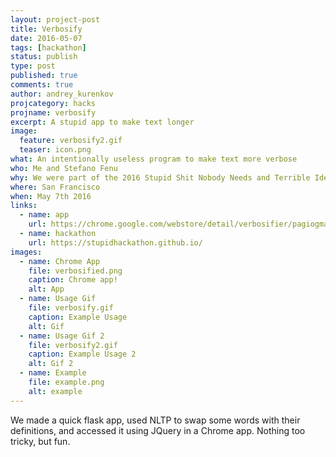 ```yaml
---
layout: project-post
title: Verbosify
date: 2016-05-07 
tags: [hackathon]
status: publish
type: post
published: true
comments: true
author: andrey_kurenkov
projcategory: hacks
projname: verbosify
excerpt: A stupid app to make text longer
image:
  feature: verbosify2.gif
  teaser: icon.png
what: An intentionally useless program to make text more verbose
who: Me and Stefano Fenu
why: We were part of the 2016 Stupid Shit Nobody Needs and Terrible Ideas hackathon, and wanted to make the opposite of a summarizer
where: San Francisco
when: May 7th 2016
links:  
  - name: app
    url: https://chrome.google.com/webstore/detail/verbosifier/pagiogmacenjmjgjnipejojmahehfbeg?hl=en
  - name: hackathon
    url: https://stupidhackathon.github.io/
images:
  - name: Chrome App
    file: verbosified.png
    caption: Chrome app!
    alt: App
  - name: Usage Gif
    file: verbosify.gif
    caption: Example Usage
    alt: Gif
  - name: Usage Gif 2
    file: verbosify2.gif
    caption: Example Usage 2
    alt: Gif 2
  - name: Example
    file: example.png
    alt: example
---
```

We made a quick flask app, used NLTP to swap some words with their definitions, and accessed it using JQuery in a Chrome app. Nothing too tricky, but fun.
